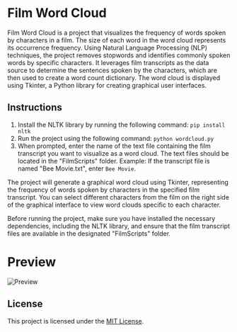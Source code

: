 # Film Word Cloud

Film Word Cloud is a project that visualizes the frequency of words spoken by characters in a film. The size of each word in the word cloud represents its occurrence frequency. Using Natural Language Processing (NLP) techniques, the project removes stopwords and identifies commonly spoken words by specific characters. It leverages film transcripts as the data source to determine the sentences spoken by the characters, which are then used to create a word count dictionary. The word cloud is displayed using Tkinter, a Python library for creating graphical user interfaces.

## Instructions

1. Install the NLTK library by running the following command:
`pip install nltk`
2. Run the project using the following command:
`python wordcloud.py`
3. When prompted, enter the name of the text file containing the film transcript you want to visualize as a word cloud. The text files should be located in the "FilmScripts" folder.
Example: If the transcript file is named "Bee Movie.txt", enter `Bee Movie`.

The project will generate a graphical word cloud using Tkinter, representing the frequency of words spoken by characters in the specified film transcript. You can select different characters from the film on the right side of the graphical interface to view word clouds specific to each character.

Before running the project, make sure you have installed the necessary dependencies, including the NLTK library, and ensure that the film transcript files are available in the designated "FilmScripts" folder.

# Preview
![Preview](https://i.imgur.com/MvFYkih.png)

## License

This project is licensed under the [MIT License](https://github.com/Dmireles1010/NLP-Film-Script-Analysis-with-Word-Clouds/blob/master/License.txt).


